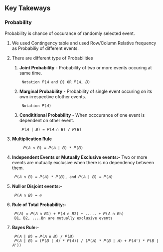 ## Key Takeways

### Probability
Probability is chance of occurance of randomly selected event.

1. We used Contingency table and used Row/Column Relative frequency as Probabiliy of different events.
2. There are different type of Probabilities

    1. **Joint Probability** - Probability of two or more events occuring at same time.

            Notation 𝑃(𝐴 and 𝐵) OR 𝑃(𝐴, 𝐵)

    2. **Marginal Probability** - Probability of single event occuring on its own irrespective ofother events.

            Notation 𝑃(𝐴)
    3. **Condititional Probability** - When occcurance of one event is dependent on other event.

            𝑃(𝐴 | 𝐵) = 𝑃(𝐴 ∩ 𝐵) / 𝑃(𝐵)


3. **Multiplication Rule**

            𝑃(𝐴 ∩ 𝐵) = 𝑃(𝐴 | 𝐵) * 𝑃(𝐵)
4. **Independent Events or Mutually Exclusive events:-** 
Two or more events are mutually exclusive when there is no dependency between them.
        
        𝑃(𝐴 ∩ 𝐵) = 𝑃(𝐴) * 𝑃(𝐵), and 𝑃(𝐴 | 𝐵) = 𝑃(𝐴)
5. **Null or Disjoint events:-**

        𝑃(𝐴 ∩ 𝐵) = ∅
6. **Rule of Total Probability:-** 

        𝑃(𝐴) = 𝑃(𝐴 ∩ 𝐵1) + 𝑃(𝐴 ∩ 𝐵2) + ..... + 𝑃(𝐴 ∩ 𝐵n)
        B1, B2, ....Bn are mutually exclusive events
7. **Bayes Rule:-**

        𝑃(𝐴 | 𝐵) = 𝑃(𝐴 ∩ 𝐵) / 𝑃(𝐵) 
        𝑃(𝐴 | 𝐵) = (𝑃(𝐵 | 𝐴) * 𝑃(𝐴)) / (𝑃(𝐴) * 𝑃(𝐵 | 𝐴) + 𝑃(𝐴') * 𝑃(𝐵 | 𝐴'))

